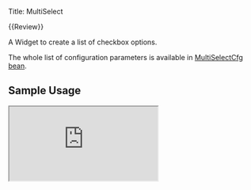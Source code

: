 Title: MultiSelect

{{Review}}

A Widget to create a list of checkbox options.

<script src='http://snippets.ariatemplates.com/snippets/%VERSION%/widgets/multiselect/Snippet.tpl' defer></script>

The whole list of configuration parameters is available in [MultiSelectCfg bean](http://ariatemplates.com/api/#aria.widgets.CfgBeans:MultiSelectCfg).

## Sample Usage

<iframe class='samples' src='http://snippets.ariatemplates.com/samples/%VERSION%/widgets/multiselect/' />